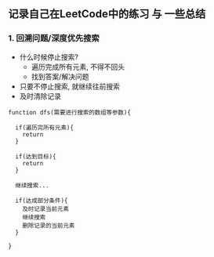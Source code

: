 ## 记录自己在LeetCode中的练习 与 一些总结

### 1. 回溯问题/深度优先搜索  
- 什么时候停止搜索?
  - 遍历完成所有元素, 不得不回头
  - 找到答案/解决问题
- 只要不停止搜索, 就继续往前搜索
- 及时清除记录
```
function dfs(需要进行搜索的数组等参数){

  if(遍历完所有元素){
    return
  }
  
  if(达到目标){
    return
  }
  
  继续搜索...
  
  if(达成部分条件){
    及时记录当前元素
    继续搜索
    删除记录的当前元素
  }
  
}
```

